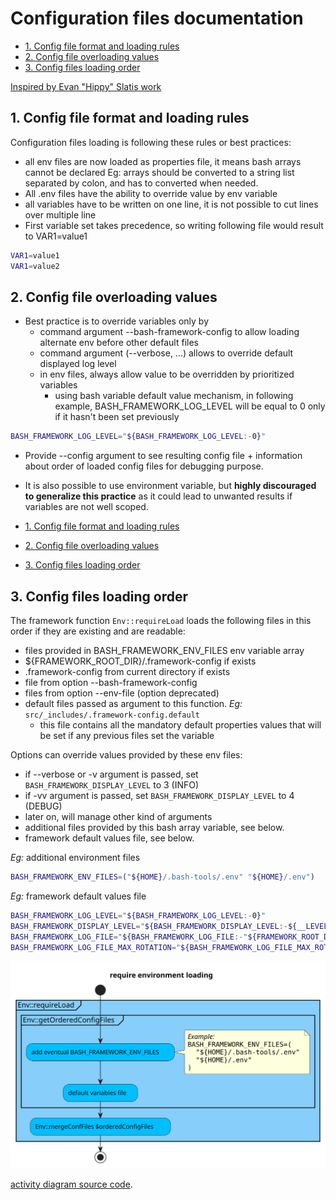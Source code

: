 # Configuration files documentation

- [1. Config file format and loading rules](#1-config-file-format-and-loading-rules)
- [2. Config file overloading values](#2-config-file-overloading-values)
- [3. Config files loading order](#3-config-files-loading-order)

[Inspired by Evan "Hippy" Slatis work](https://opensource.com/article/21/5/processing-configuration-files-shell)

## 1. Config file format and loading rules

Configuration files loading is following these rules or best practices:

- all env files are now loaded as properties file, it means bash arrays cannot
  be declared Eg: arrays should be converted to a string list separated by
  colon, and has to converted when needed.
- All .env files have the ability to override value by env variable
- all variables have to be written on one line, it is not possible to cut lines
  over multiple line
- First variable set takes precedence, so writing following file would result to
  VAR1=value1

```bash
VAR1=value1
VAR1=value2
```

## 2. Config file overloading values

- Best practice is to override variables only by
  - command argument --bash-framework-config to allow loading alternate env
    before other default files
  - command argument (--verbose, ...) allows to override default displayed log
    level
  - in env files, always allow value to be overridden by prioritized variables
    - using bash variable default value mechanism, in following example,
      BASH_FRAMEWORK_LOG_LEVEL will be equal to 0 only if it hasn't been set
      previously

```bash
BASH_FRAMEWORK_LOG_LEVEL="${BASH_FRAMEWORK_LOG_LEVEL:-0}"
```

- Provide --config argument to see resulting config file + information about
  order of loaded config files for debugging purpose.

- It is also possible to use environment variable, but **highly discouraged to
  generalize this practice** as it could lead to unwanted results if variables
  are not well scoped.

- [1. Config file format and loading rules](#1-config-file-format-and-loading-rules)

- [2. Config file overloading values](#2-config-file-overloading-values)

- [3. Config files loading order](#3-config-files-loading-order)

## 3. Config files loading order

<!-- markdownlint-capture -->

<!-- markdownlint-disable MD033 -->

<a name="config_file_order" id="config_file_order"></a>

<!-- markdownlint-restore -->

The framework function `Env::requireLoad` loads the following files in this
order if they are existing and are readable:

- files provided in BASH_FRAMEWORK_ENV_FILES env variable array
- ${FRAMEWORK_ROOT_DIR}/.framework-config if exists
- .framework-config from current directory if exists
- file from option --bash-framework-config
- files from option --env-file (option deprecated)
- default files passed as argument to this function. _Eg:_
  `src/_includes/.framework-config.default`
  - this file contains all the mandatory default properties values that will be
    set if any previous files set the variable

Options can override values provided by these env files:

- if --verbose or -v argument is passed, set `BASH_FRAMEWORK_DISPLAY_LEVEL` to 3
  (INFO)
- if -vv argument is passed, set `BASH_FRAMEWORK_DISPLAY_LEVEL` to 4 (DEBUG)
- later on, will manage other kind of arguments
- additional files provided by this bash array variable, see below.
- framework default values file, see below.

_Eg:_ additional environment files

```bash
BASH_FRAMEWORK_ENV_FILES=("${HOME}/.bash-tools/.env" "${HOME}/.env")
```

_Eg:_ framework default values file

```bash
BASH_FRAMEWORK_LOG_LEVEL="${BASH_FRAMEWORK_LOG_LEVEL:-0}"
BASH_FRAMEWORK_DISPLAY_LEVEL="${BASH_FRAMEWORK_DISPLAY_LEVEL:-${__LEVEL_WARNING}}"
BASH_FRAMEWORK_LOG_FILE="${BASH_FRAMEWORK_LOG_FILE:-"${FRAMEWORK_ROOT_DIR}/logs/${SCRIPT_NAME}.log"}"
BASH_FRAMEWORK_LOG_FILE_MAX_ROTATION="${BASH_FRAMEWORK_LOG_FILE_MAX_ROTATION:-5}"
```

![activity diagram to explain how Env::requireLoad is working](../images/envRequireLoad.svg)

[activity diagram source code](https://github.com/fchastanet/bash-tools-framework/blob/master/src/Env/activityDiagram.puml).

